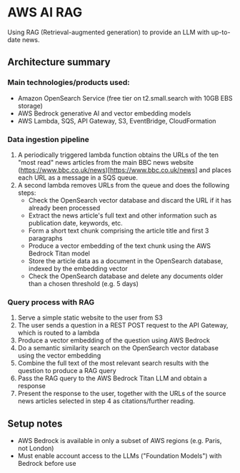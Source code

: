 # AWS AI RAG

Using RAG (Retrieval-augmented generation) to provide an LLM with up-to-date news.

## Architecture summary

### Main technologies/products used:
- Amazon OpenSearch Service (free tier on t2.small.search with 10GB EBS storage)
- AWS Bedrock generative AI and vector embedding models
- AWS Lambda, SQS, API Gateway, S3, EventBridge, CloudFormation


### Data ingestion pipeline

1. A periodically triggered lambda function obtains the URLs of the ten "most read" news articles from the main BBC news website (https://www.bbc.co.uk/news)[https://www.bbc.co.uk/news] and places each URL as a message in a SQS queue.
2. A second lambda removes URLs from the queue and does the following steps:
    - Check the OpenSearch vector database and discard the URL if it has already been processed
    - Extract the news article's full text and other information such as publication date, keywords, etc.
    - Form a short text chunk comprising the article title and first 3 paragraphs
    - Produce a vector embedding of the text chunk using the AWS Bedrock Titan model
    - Store the article data as a document in the OpenSearch database, indexed by the embedding vector
    - Check the OpenSearch database and delete any documents older than a chosen threshold (e.g. 5 days)


### Query process with RAG

1. Serve a simple static website to the user from S3
2. The user sends a question in a REST POST request to the API Gateway, which is routed to a lambda
3. Produce a vector embedding of the question using AWS Bedrock
4. Do a semantic similarity search on the OpenSearch vector database using the vector embedding
5. Combine the full text of the most relevant search results with the question to produce a RAG query
6. Pass the RAG query to the AWS Bedrock Titan LLM and obtain a response
7. Present the response to the user, together with the URLs of the source news articles selected in step 4 as citations/further reading.


## Setup notes

- AWS Bedrock is available in only a subset of AWS regions (e.g. Paris, not London)
- Must enable account access to the LLMs ("Foundation Models") with Bedrock before use
